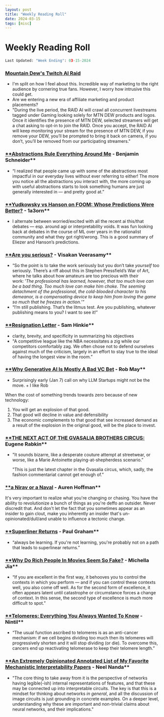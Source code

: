```yaml
---
layout: post
title: "Weekly Reading Roll"
date: 2024-03-15
tags: [misc]
---
```


# Weekly Reading Roll

```python
Last Updated: "Week Ending": 03-15-2024
```

### [**Mountain Dew's Twitch AI Raid**](https://www.mountaindew.com/wp-content/uploads/2023/11/MTN-DEW-RAID-QA.pdf)

- I'm split on how I feel about this. Incredible way of marketing to the right audience by cornering true fans. However, I worry how intrusive this could get.
- Are we entering a new era of affiliate marketing and product placements?
- "During the live period, the RAID AI will crawl all concurrent livestreams tagged under Gaming looking solely for MTN DEW products and logos. Once it identifies the presence of MTN DEW, selected streamers will get a chat asking to opt-in to join the RAID. Once you accept, the RAID AI will keep monitoring your stream for the presence of MTN DEW, if you remove your DEW, you’ll be prompted to bring it back on camera, if you don’t, you’ll be removed from our participating streamers."

### [**Abstractions Rule Everything Around Me](https://benjaminschneider.ch/writing/aream.html) - Benjamin Schneider**

- “I realized that people came up with some of the abstractions most impactful in our everyday lives without ever referring to either! The more you notice all the abstractions you interact with, the more coming up with useful abstractions starts to look something humans are just generally interested in — and pretty good at.”

### [**Yudkowsky vs Hanson on FOOM: Whose Predictions Were Better?](https://www.lesswrong.com/posts/gGSvwd62TJAxxhcGh/yudkowsky-vs-hanson-on-foom-whose-predictions-were-betterhttps://www.lesswrong.com/posts/gGSvwd62TJAxxhcGh/yudkowsky-vs-hanson-on-foom-whose-predictions-were-better) - 1a3orn**

- I alternate between worried/excited with all the recent ai this/that debates — esp. around agi or interpretability voids. It was fun looking back at debates in the course of ML over years in the rationalist community and what they got right/wrong. This is a good summary of Eliezer and Hanson’s predictions.

### [**Are you serious?](https://visakanv.substack.com/p/are-you-serious) - Visakan Veerasamy**

- “So the point is to take the work seriously but you don’t take *yourself* too seriously. There’s a riff about this in Stephen Pressfield’s War of Art, where he talks about how amateurs are too precious with their work: ’*The professional has learned, however, that too much love can be a bad thing. Too much love can make him choke. The seeming detachment of the professional, the cold-blooded character to his demeanor, is a compensating device to keep him from loving the game so much that he freezes in action.’”*
- “I’m still publishing. That’s the litmus test. Are you publishing, whatever publishing means to you? I want to see it!”

### [**Resignation Letter](https://www.espn.com/pdf/2016/0406/nba_hinkie_redact.pdf) - Sam Hinkie**

- clarity, brevity, and specificity in summarizing his objectives
- "A competitive league like the NBA necessitates a zig while our competitors comfortably zag. We often chose not to defend ourselves against much of the criticism, largely in an effort to stay true to the ideal of having the longest view in the room.”

### [**Why Generative AI Is Mostly A Bad VC Bet](https://investinginai.substack.com/p/why-generative-ai-is-mostly-a-bad) - Rob May**

- Surprisingly early (Jan 7) call on why LLM Startups might not be the move. + I like Rob

When the cost of something trends towards zero because of new technology:

1. You will get an explosion of that good.
2. That good will decline in value and defensibility
3. The economic complements to that good that see increased demand as a result of the explosion in the original good, will be the place to invest.

### [**THE NEXT ACT OF THE GVASALIA BROTHERS CIRCUS:](https://www.sz-mag.com/news/2023/07/op-ed-the-next-act-of-the-gvasalia-brothers-circus/) Eugene Rabkin**

- "It sounds bizarre, like a desperate couture attempt at streetwear, or worse, like a Marie Antoinette playing-at-shepherdess scenario.”
    
    "This is just the latest chapter in the Gvasalia circus, which, sadly, the fashion commentariat cannot get enough of.”
    

### [**a Nirav or a Naval](https://auren.substack.com/p/a-nirav-or-a-naval-that-is-the-question) - Auren Hoffman**

It's very important to realize what you're changing or chasing. You have the ability to revolutionize a bunch of things as you're deffo an outsider. Never discredit that. And don't let the fact that you sometimes appear as an insider to gain clout, make you inherently an insider that's un-opinionated/dull/and unable to influence a tectonic change.

### [**Superliner Returns](http://paulgraham.com/superlinear.html) - Paul Graham**

- “always be learning. If you're not learning, you're probably not on a path that leads to superlinear returns.”

### [**Why Do Rich People In Movies Seem So Fake?](https://sundogg.substack.com/p/why-do-rich-people-in-movies-seem) - Michella Jia**

- “If you are excellent in the first way, it behooves you to control the contexts in which you perform — and if you can control these contexts well, you also come off well. As for the second form of excellence, it often appears latent until catastrophe or circumstance forces a change of context. In this sense, the second type of excellence is much more difficult to spot.”

### [**Telomeres: Everything You Always Wanted To Know](https://www.notion.so/Daily-Log-Fall-2023-ee985cd122004f9fb8e4dabd25ee4b69?pvs=21) - Nintil**

- “The usual function ascribed to telomeres is as an anti-cancer mechanism: if we cell begins dividing too much then its telomeres will progressively shorten and it will stop dividing (or die). To overcome this, cancers end up reactivating telomerase to keep their telomere length.”

### [**An Extremely Opinionated Annotated List of My Favorite Mechanistic Interpretability Papers](https://www.neelnanda.io/mechanistic-interpretability/favourite-papers) - Neel Nanda**

- "The core thing to take away from it is the perspective of networks having legible(-ish) internal representations of features, and that these may be connected up into interpretable circuits. The key is that this is a mindset for thinking about networks *in general*, and all the discussion of image circuits is just grounding in concrete examples. On a deeper level, understanding why these are important and non-trivial claims about neural networks, and their implications."